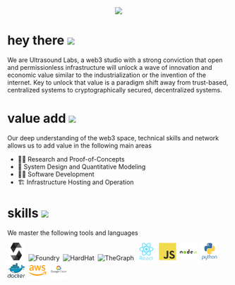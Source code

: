 <div id="header" align="center">
  <img src="https://media.giphy.com/media/KoqELgssTdL7a/giphy.gif" width="500"/>
</div>

<h1>
  hey there
  <img src="https://media.giphy.com/media/hvRJCLFzcasrR4ia7z/giphy.gif" width="60px"/>
</h1>

We are Ultrasound Labs, a web3 studio with a strong conviction that open and permissionless infrastructure will unlock a wave of innovation and economic value similar to the industrialization or the invention of the internet. Key to unlock that value is a paradigm shift away from trust-based, centralized systems to cryptographically secured, decentralized systems.

<h1>
  value add
  <img src="https://media.giphy.com/media/CdjlgzN0KKg3keUksn/giphy-downsized-large.gif" width="60px"/>
</h1>

Our deep understanding of the web3 space, technical skills and network allows us to add value in the following main areas
- 👩‍🔬 Research and Proof-of-Concepts
- 🧮 System Design and Quantitative Modeling
- 👩‍💻 Software Development
- 🏗️ Infrastructure Hosting and Operation

<h1>
  skills
  <img src="https://media.giphy.com/media/3o6Mb3RDRLC6FinbcA/giphy.gif" width="60px"/>
</h1>

We master the following tools and languages

<div>
  <img src="https://github.com/devicons/devicon/blob/master/icons/solidity/solidity-original.svg" title="Solidity" alt="Solidity" width="40" height="40"/>&nbsp;
  <img src="https://avatars.githubusercontent.com/u/99892494?s=200&v=4" title="Foundry" alt="Foundry" width="40" height="40"/>&nbsp;
  <img src="https://hardhat.org/_next/static/media/hardhat-logo.5c5f687b.svg" title="HardHat" alt="HardHat" width="60" height="30"/>&nbsp;
  <img src="https://avatars.githubusercontent.com/u/38020273?s=200&v=4" title="TheGraph" alt="TheGraph" width="40" height="40"/>&nbsp;
  <img src="https://github.com/devicons/devicon/blob/master/icons/react/react-original-wordmark.svg" title="React" alt="React" width="40" height="40"/>&nbsp;
  <img src="https://github.com/devicons/devicon/blob/master/icons/javascript/javascript-original.svg" title="JavaScript" alt="JavaScript" width="40" height="40"/>&nbsp;
  <img src="https://github.com/devicons/devicon/blob/master/icons/nodejs/nodejs-original-wordmark.svg" title="NodeJS" alt="NodeJS" width="40" height="40"/>&nbsp;
  <img src="https://github.com/devicons/devicon/blob/master/icons/python/python-original-wordmark.svg" title="Python" alt="Python" width="40" height="40"/>&nbsp;
<img src="https://github.com/devicons/devicon/blob/master/icons/docker/docker-original-wordmark.svg" title="Docker" alt="Docker" width="40" height="40"/>&nbsp;
  <img src="https://github.com/devicons/devicon/blob/master/icons/amazonwebservices/amazonwebservices-plain-wordmark.svg" title="AWS" alt="AWS" width="40" height="40"/>&nbsp;
  <img src="https://github.com/devicons/devicon/blob/master/icons/googlecloud/googlecloud-original-wordmark.svg" title="Google Cloud" alt="Google Cloud" width="40" height="40"/>
</div>
